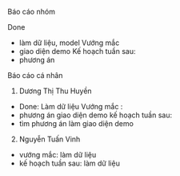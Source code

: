 
Báo cáo nhóm

Done
 * làm dữ liệu, model
Vướng mắc
 * giao diện demo
Kế hoạch tuần sau:
 * phương án
 
Báo cáo cá nhân
1. Dương Thị Thu Huyền
 * Done: Làm dữ liệu
Vướng mắc :
 * phương án giao diện demo
kế hoạch tuần sau: 
 * tìm phương án làm giao diện demo
 2. Nguyễn Tuấn Vinh
 * vướng mắc: làm dữ liệu
 * kế hoạch tuần sau: làm dữ liệu


